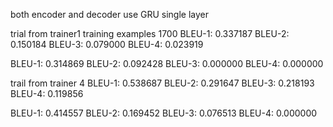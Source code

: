 both encoder and decoder use GRU single layer

trial from trainer1
training examples 1700
BLEU-1: 0.337187
BLEU-2: 0.150184
BLEU-3: 0.079000
BLEU-4: 0.023919

BLEU-1: 0.314869
BLEU-2: 0.092428
BLEU-3: 0.000000
BLEU-4: 0.000000

trail from trainer 4
BLEU-1: 0.538687
BLEU-2: 0.291647
BLEU-3: 0.218193
BLEU-4: 0.119856

BLEU-1: 0.414557
BLEU-2: 0.169452
BLEU-3: 0.076513
BLEU-4: 0.000000